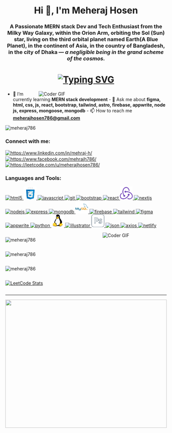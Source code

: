 <h1 align="center">Hi 👋, I'm Meheraj Hosen</h1>
<h3 align="center">
  A Passionate <strong>MERN stack Dev</strong> and Tech Enthusiast from the
  Milky Way Galaxy, within the Orion Arm, orbiting the Sol (Sun) star, living on
  the third orbital planet named Earth(A Blue Planet), in the continent of Asia,
  in the country of Bangladesh, in the city of Dhaka —
  <i>a negligible being in the grand scheme of the cosmos.</i>
</h3>
<h1 align="center">
  <a href="https://git.io/typing-svg"
    ><img
      src="https://readme-typing-svg.demolab.com?font=Orbitron&weight=700&size=35&pause=1000&color=29ffb8&width=435&lines=As-salamu+alaikum+%F0%9F%91%8B;Welcome+to+my+Profile"
      alt="Typing SVG"
  /></a>
</h1>
<img
  align="right"
  src="https://media.giphy.com/media/SWoSkN6DxTszqIKEqv/giphy.gif"
  alt="Coder GIF"
  width="400"
/>

- 🌱 I’m currently learning **MERN stack development** - 💬 Ask me about
**figma, html, css, js, react, bootstrap, tailwind, astro, firebase, appwrite,
node js, express, mongoose, mongodb** - 📫 How to reach me
**meherajhosen786@gmail.com**
<p align="left">
  <img
    src="https://komarev.com/ghpvc/?username=meheraj786&label=Profile%20views&color=0e75b6&style=flat"
    alt="meheraj786"
  />
</p>

<h3 align="left">Connect with me:</h3>
<p align="left">
  <a
    href="https://linkedin.com/in/https://www.linkedin.com/in/mehraj-h/"
    target="blank"
    ><img
      align="center"
      src="https://media.tenor.com/KOki-OrS24AAAAAC/linkedin.gif"
      alt="https://www.linkedin.com/in/mehraj-h/"
      height="40"
      width="60"
  /></a>
  <a href="https://fb.com/https://www.facebook.com/mehrajh786/" target="blank"
    ><img
      align="center"
      src="https://raw.githubusercontent.com/rahuldkjain/github-profile-readme-generator/master/src/images/icons/Social/facebook.svg"
      alt="https://www.facebook.com/mehrajh786/"
      height="30"
      width="40"
  /></a>
  <a
    href="https://www.leetcode.com/https://leetcode.com/u/meherajhosen786/"
    target="blank"
    ><img
      align="center"
      src="https://raw.githubusercontent.com/rahuldkjain/github-profile-readme-generator/master/src/images/icons/Social/leet-code.svg"
      alt="https://leetcode.com/u/meherajhosen786/"
      height="30"
      width="40"
  /></a>
</p>

<h3 align="left">Languages and Tools:</h3>
<p align="left">
  <a href="https://www.w3.org/html/" target="_blank" rel="noreferrer">
    <img
      src="https://media3.giphy.com/media/v1.Y2lkPTc5MGI3NjExd3NxdWZqOGlkMWE1cWUyaW8zaGppZ3B4OWxtZndycHE2OTFwcnFiaiZlcD12MV9pbnRlcm5hbF9naWZfYnlfaWQmY3Q9cw/XAxylRMCdpbEWUAvr8/giphy.gif"
      alt="html5"
      width="40"
      height="40"
    />
  </a>
  <a href="https://www.w3schools.com/css/" target="_blank" rel="noreferrer">
    <img
      src="https://raw.githubusercontent.com/Zenfection/Image/master/2021/06/08-15-57-53-68747470733a2f2f6d65646961302e67697068792e636f6d2f6d656469612f667345615a6c644e43384131504a336d77702f736f757263652e676966.gif"
      alt="css3"
      width="40"
      height="40"
    />
  </a>
  <a
    href="https://developer.mozilla.org/en-US/docs/Web/JavaScript"
    target="_blank"
    rel="noreferrer"
  >
    <img
      src="https://camo.githubusercontent.com/5a9d4b2f31264e146e55b8d3cff311b4cdaa415927eda56cc36253fee5e270fd/68747470733a2f2f6d69726f2e6d656469756d2e636f6d2f6d61782f3936302f312a2d744f6c644562666a696a786e3956715a65554c71672e676966"
      alt="javascript"
      width="40"
      height="40"
    />
  </a>
  <a href="https://git-scm.com/" target="_blank" rel="noreferrer">
    <img
      src="https://user-images.githubusercontent.com/74038190/212281775-b468df30-4edc-4bf8-a4ee-f52e1aaddc86.gif"
      alt="git"
      width="50"
      height="40"
    />
  </a>
  <a href="https://getbootstrap.com" target="_blank" rel="noreferrer">
    <img
      src="https://blogs.purecode.ai/blogs/wp-content/uploads/2023/12/giphy-6.gif"
      alt="bootstrap"
      width="40"
      height="40"
    />
  </a>
  <a href="https://reactjs.org/" target="_blank" rel="noreferrer">
    <img
      src="https://user-images.githubusercontent.com/74038190/212257467-871d32b7-e401-42e8-a166-fcfd7baa4c6b.gif"
      alt="react"
      width="40"
      height="40"
    />
  </a>
  <a href="https://redux.js.org" target="_blank" rel="noreferrer">
    <img
      src="https://raw.githubusercontent.com/devicons/devicon/master/icons/redux/redux-original.svg"
      alt="redux"
      width="40"
      height="40"
    />
  </a>
  <a href="https://nextjs.org/" target="_blank" rel="noreferrer">
    <img
      src="https://soshace.com/wp-content/uploads/2019/10/Getting-Started-with-NextJS.jpg"
      alt="nextjs"
      width="50"
      height="40"
    />
  </a>
  <a href="https://nodejs.org" target="_blank" rel="noreferrer">
    <img
      src="https://user-images.githubusercontent.com/74038190/212257460-738ff738-247f-4445-a718-cdd0ca76e2db.gif"
      alt="nodejs"
      width="40"
      height="40"
    />
  </a>
  <a href="https://expressjs.com" target="_blank" rel="noreferrer">
    <img
      src="https://camo.githubusercontent.com/2c3d7a2cd04e1cebb67465856a2a3ea21d79ae8d5b9707590b5d7277ecbdcb6d/68747470733a2f2f692e6962622e636f2f5a56715a62477a2f657870726573736a732e676966"
      alt="express"
      width="50"
      height="40"
    />
  </a>
  <a href="https://www.mongodb.com/" target="_blank" rel="noreferrer">
    <img
      src="https://camo.githubusercontent.com/79ff037d37d1df442c9d1aee0afcbb99d23e4f1cc6dadaa8b9f744f6f28e9b98/68747470733a2f2f6d69726f2e6d656469756d2e636f6d2f76322f726573697a653a6669743a313135302f302a4754547345632d6273576f71634f6f4d2e676966"
      alt="mongodb"
      width="50"
      height="40"
    />
  </a>
  <a href="https://www.mysql.com/" target="_blank" rel="noreferrer">
    <img
      src="https://raw.githubusercontent.com/devicons/devicon/master/icons/mysql/mysql-original-wordmark.svg"
      alt="mysql"
      width="40"
      height="40"
    />
  </a>
  <a href="https://firebase.google.com/" target="_blank" rel="noreferrer">
    <img
      src="https://camo.githubusercontent.com/62109336506a6f2766063bf34bfebc16b69419d7c88eaffe18ea04088af99d5c/68747470733a2f2f63646e2e6472696262626c652e636f6d2f75736572732f363239352f73637265656e73686f74732f323932333238382f66697265626173656c6f61642e676966"
      alt="firebase"
      width="40"
      height="40"
    />
  </a>
  <a href="https://tailwindcss.com/" target="_blank" rel="noreferrer">
    <img
      src="https://camo.githubusercontent.com/67b6691618d2510c9d2cdbffbde5c441524ffd856415eeb58c3481ed8b983294/68747470733a2f2f747261706665746865722e67616c6c65727963646e2e76736173736574732e696f2f657874656e73696f6e732f747261706665746865722f7461696c77696e642d7261772d72656f726465722f332e322e302f313730363930333238343938352f4d6963726f736f66742e56697375616c53747564696f2e53657276696365732e49636f6e732e44656661756c74"
      alt="tailwind"
      width="40"
      height="40"
    />
  </a>
  <a href="https://www.figma.com/" target="_blank" rel="noreferrer">
    <img
      src="https://www.vectorlogo.zone/logos/figma/figma-icon.svg"
      alt="figma"
      width="40"
      height="40"
    />
  </a>
  <a href="https://appwrite.io" target="_blank" rel="noreferrer">
    <img
      src="https://www.vectorlogo.zone/logos/appwriteio/appwriteio-icon.svg"
      alt="appwrite"
      width="40"
      height="40"
    />
  </a>
  <a href="https://www.python.org" target="_blank" rel="noreferrer">
    <img
      src="https://user-images.githubusercontent.com/74038190/212257472-08e52665-c503-4bd9-aa20-f5a4dae769b5.gif"
      alt="python"
      width="40"
      height="40"
    />
  </a>
  <a href="https://www.linux.org/" target="_blank" rel="noreferrer">
    <img
      src="https://raw.githubusercontent.com/devicons/devicon/master/icons/linux/linux-original.svg"
      alt="linux"
      width="40"
      height="40"
    />
  </a>
  <a
    href="https://www.adobe.com/in/products/illustrator.html"
    target="_blank"
    rel="noreferrer"
  >
    <img
      src="https://www.vectorlogo.zone/logos/adobe_illustrator/adobe_illustrator-icon.svg"
      alt="illustrator"
      width="40"
      height="40"
    />
  </a>
  <a href="https://www.photoshop.com/en" target="_blank" rel="noreferrer">
    <img
      src="https://raw.githubusercontent.com/devicons/devicon/master/icons/photoshop/photoshop-line.svg"
      alt="photoshop"
      width="40"
      height="40"
    />
  </a>
  <a href="#" target="_blank" rel="noreferrer">
    <img
      src="https://camo.githubusercontent.com/ba1f4cc334713af7b97af1258561a12f7db4f4defb46cd23e3e42a53553c3705/68747470733a2f2f6d656469612e6c6f726469636f6e2e636f6d2f69636f6e732f77697265642f666c61742f313332302d6a736f6e2e676966"
      alt="json"
      width="40"
      height="40"
    />
  </a>
  <a href="#" target="_blank" rel="noreferrer">
    <img
      src="https://camo.githubusercontent.com/d5fd2efe60c4cfb9503a67fdf1f8908da6a94dbb6e6d4f84472cbce302c65526/68747470733a2f2f656e637279707465642d74626e302e677374617469632e636f6d2f696d616765733f713d74626e3a414e64394763526154797546585144444f555064616671386b6b6942513141692d6f76555f617658656344496b737a6b5054654f785a3552384838673939786c3676526651482d7734424126757371703d434155"
      alt="axios"
      width="40"
      height="40"
    />
  </a>
  <a href="#" target="_blank" rel="noreferrer">
    <img
      src="https://camo.githubusercontent.com/f300d45027bf51dd909f7f7a15db1748f20918c1ee4928f40b9eae144be102dc/68747470733a2f2f63646e2e73616e6974792e696f2f696d616765732f6f306f32746e35782f70726f64756374696f6e2f383533663137626362316330633236346461623035323030366566363166636632383933393837662d31323030783637352e6769663f"
      alt="netlify"
      width="40"
      height="40"
    />
  </a>
</p>
<img
  align="right"
  src="https://media3.giphy.com/media/v1.Y2lkPTc5MGI3NjExbXY5OTE3NGM3Y3F3NW10dWh4M3ZpajNvd2VoNDUyd284NmF0aXJkbiZlcD12MV9pbnRlcm5hbF9naWZfYnlfaWQmY3Q9Zw/bGgsc5mWoryfgKBx1u/giphy.gif"
  alt="Coder GIF"
  width="200"
/>
<div style="display: flex; flex-direction: column">
  
  <p>
    <img
      align="left"
      src="https://github-readme-stats.vercel.app/api/top-langs?username=meheraj786&show_icons=true&locale=en&layout=compact"
      alt="meheraj786"
    />
  </p>
 
  <p>
    &nbsp;<img
      align="left"
      src="https://github-readme-stats.vercel.app/api?username=meheraj786&show_icons=true&locale=en"
      alt="meheraj786"
    />
  </p>
 
  <p>
    <img
      align="left"
      src="https://github-readme-streak-stats.herokuapp.com/?user=meheraj786&"
      alt="meheraj786"
    />
  </p>
  
  <p align="left">
    <a href="https://leetcode.com/u/rizwan_bracu/" target="_blank">
      <img
        src="https://leetcard.jacoblin.cool/meherajhosen786?theme=wtf&font=JetBrains%20Mono"
        alt="LeetCode Stats"
        width="500px"
        height="200px"
      />
    </a>
  </p>
</div>

<hr />
<img
  src="https://github-readme-activity-graph.vercel.app/graph?username=meheraj786&bg_color=212121&color=495fd0&line=b9d5f8&point=002aff&area=true&hide_border=true"
  width="100%"
  height="400px"
  alt=""
/>
